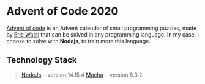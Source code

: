 # Advent of Code 2020

[Advent of code](https://adventofcode.com/2020/about) is an Advent calendar of small programming puzzles, made by [Eric Wastl](https://twitter.com/ericwastl) that can be solved in any programming language.
In my case, I choose to solve with **Nodejs**, to train more this language.

## Technology Stack
> [NodeJs](https://nodejs.dev/download) --version 14.15.4
> [Mocha](https://mochajs.org/#installation) --version 8.3.2